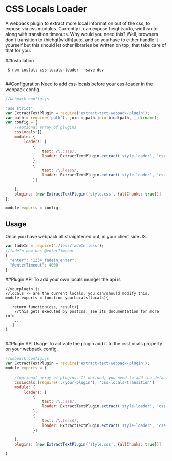 CSS Locals Loader
===
A webpack plugin to extract more local information out of the css, to expose via css modules.
Currently it can expose height:auto, width:auto along with transition timeouts.   Why would you need
this?  Well, browsers don't transition to (hiehgt|width)auto, and so you have to either handle it yourself
but this should let other libraries be written on top, that take care of that for you.



##Installation
```
 $ npm install css-locals-loader --save-dev
 
```

##Configuration
Need to add css-locals before your css-loader in the webpack config.

```js
//webpack.config.js

"use strict";
var ExtractTextPlugin = require('extract-text-webpack-plugin');
var path = require('path'), join = path.join.bind(path, __dirname);
var config = {
    //optional array of plugins
    cssLocals:[]
    module: {
        loaders: [
            {
                test: /\.css$/,
                loader: ExtractTextPlugin.extract('style-loader', 'css-locals!css?modules&importLoaders=1&localIdentName=[hash:base64:5]_[name]__[local]')
            },
            {
                test: /\.less$/,
                loader: ExtractTextPlugin.extract('style-loader', 'css-locals!css?modules&importLoaders=1&localIdentName=[hash:base64:5]_[name]__[local]!less')
            }]

    },
    plugins: [new ExtractTextPlugin('style.css', {allChunks: true})]
};

module.exports = config;


```
## Usage
Once you have webpack all straightened out, in your client side JS.

```js
var fadeIn = require('./less/fadeIn.less');
//fadeIn now has @enterTimeout.
{
  "enter": "1234_fadeIn_enter",
  "@enterTimeout": 4000
}

```



##Plugin API
To add your own locals munger the api is

```
//yourplugin.js
//locals -> are the current locals, you can/should modify this.
module.exports = function yourLocals(locals){
  
   return function(css, result){
    //this gets executed by postcss, see its documentation for more info 
    ...
   }
}


```
##Plugin API Usage
To activate the plugin add it to the cssLocals property on your webpack config.

```js
//webpack.config.js
var ExtractTextPlugin = require('extract-text-webpack-plugin');
module.exports = {
    ...
    //optional array of plugins. If defined, you need to add the default plugin back in if your want to use it.
    cssLocals:[require('./your-plugin'), 'css-locals-transition']
    module: {
        loaders: [
            {
                test: /\.css$/,
                loader: ExtractTextPlugin.extract('style-loader', 'css-locals!css?modules&importLoaders=1&localIdentName=[hash:base64:5]_[name]__[local]')
            },
            {
                test: /\.less$/,
                loader: ExtractTextPlugin.extract('style-loader', 'css-locals!css?modules&importLoaders=1&localIdentName=[hash:base64:5]_[name]__[local]!less')
            }]

    },
    plugins: [new ExtractTextPlugin('style.css', {allChunks: true})]

}
```

